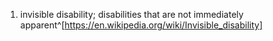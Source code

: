 1. invisible disability; disabilities that are not immediately apparent^[https://en.wikipedia.org/wiki/Invisible_disability]